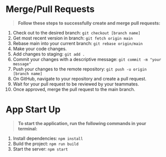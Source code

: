# Merge/Pull Requests

> **Follow these steps to successfully create and merge pull requests:**

1. Check out to the desired branch: `git checkout [branch name]`
2. Get most recent version in branch: `git fetch origin main`
3. Rebase main into your current branch: `git rebase origin/main`
4. Make your code changes.
5. Add changes to staging: `git add .`
6. Commit your changes with a descriptive message: `git commit -m "your message"`
7. Push your changes to the remote repository: `git push -u origin [branch name]`
8. On GitHub, navigate to your repository and create a pull request.
9. Wait for your pull request to be reviewed by your teammates.
10. Once approved, merge the pull request to the main branch.

# App Start Up

> **To start the application, run the following commands in your terminal:**

1. Install dependencies: `npm install`
2. Build the project: `npm run build`
3. Start the server: `npm start`
